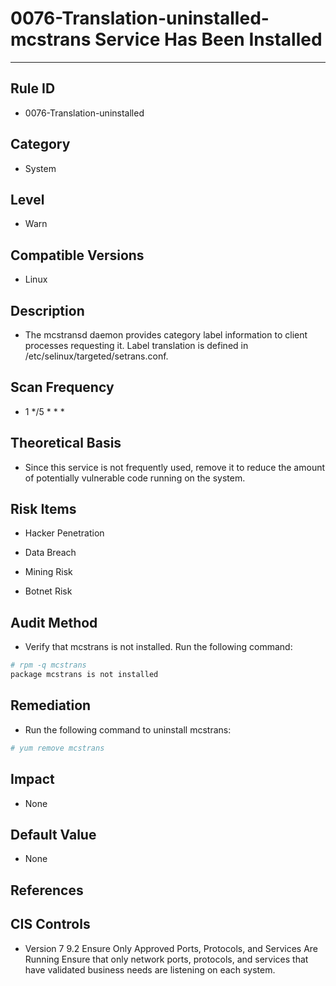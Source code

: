 # 0076-Translation-uninstalled-mcstrans Service Has Been Installed
---

## Rule ID

- 0076-Translation-uninstalled


## Category

- System


## Level

- Warn


## Compatible Versions

- Linux


## Description

- The mcstransd daemon provides category label information to client processes requesting it. Label translation is defined in /etc/selinux/targeted/setrans.conf.


## Scan Frequency

- 1 */5 * * *


## Theoretical Basis

- Since this service is not frequently used, remove it to reduce the amount of potentially vulnerable code running on the system.


## Risk Items

- Hacker Penetration

- Data Breach

- Mining Risk

- Botnet Risk


## Audit Method

- Verify that mcstrans is not installed. Run the following command:

```bash
# rpm -q mcstrans
package mcstrans is not installed
```


## Remediation

- Run the following command to uninstall mcstrans:

```bash
# yum remove mcstrans
```


## Impact

- None


## Default Value

- None


## References

## CIS Controls

- Version 7
9.2 Ensure Only Approved Ports, Protocols, and Services Are Running
Ensure that only network ports, protocols, and services that have validated business needs are listening on each system.